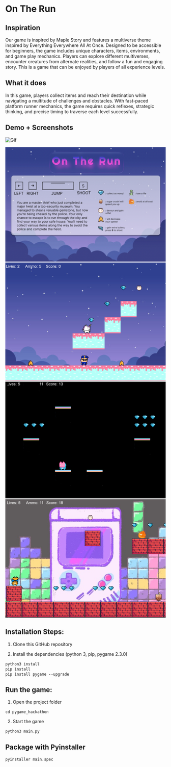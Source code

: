 # On The Run
## Inspiration
Our game is inspired by Maple Story and features a multiverse theme inspired by Everything Everywhere All At Once. 
Designed to be accessible for beginners, the game includes unique characters, items, environments, and game play mechanics. 
Players can explore different multiverses, encounter creatures from alternate realities, and follow a fun and engaging story. 
This is a game that can be enjoyed by players of all experience levels.

## What it does
In this game, players collect items and reach their destination while navigating a multitude of challenges and obstacles. 
With fast-paced platform runner mechanics, the game requires quick reflexes, strategic thinking, and precise timing to traverse each level successfully.

## Demo + Screenshots

![Gif](docs/ontherun.gif)

![Screenshot](docs/instruction.png)
![Screenshot](docs/lvl1.png)
![Screenshot](docs/lvl2.png)
![Screenshot](docs/lvl3.png)

## Installation Steps:

1. Clone this GitHub repository

2. Install the dependencies (python 3, pip, pygame 2.3.0)

```
python3 install
pip install
pip install pygame --upgrade
```

## Run the game:

1. Open the project folder

```
cd pygame_hackathon
```

2. Start the game

```
python3 main.py
```

## Package with Pyinstaller

```
pyinstaller main.spec
```